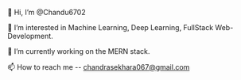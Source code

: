 👋 Hi, I’m @Chandu6702

👀 I’m interested in Machine Learning, Deep Learning, FullStack Web-Development.

🔭 I’m currently working on the MERN stack.

📫 How to reach me -- chandrasekhara067@gmail.com

